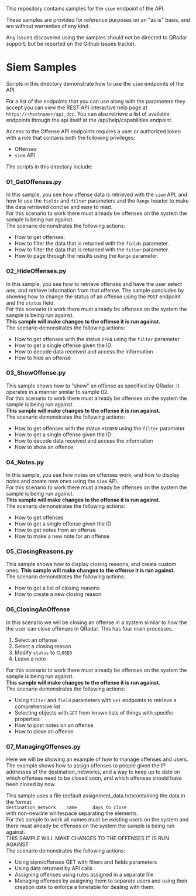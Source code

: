 This repository contains samples for the `siem` endpoint of the API.

These samples are provided for reference purposes on an "as is" basis, and are without warranties of any kind.

Any issues discovered using the samples should not be directed to QRadar support, but be reported on the Github issues tracker.

# Siem Samples
Scripts in this directory demonstrate how to use the `siem` endpoints of the API.


For a list of the endpoints that you can use along with the parameters they
accept you can view the REST API interactive help page at
`https://<hostname>/api_doc`.  You can also retrieve a list of available
endpoints through the api itself at the /api/help/capabilities endpoint.


Access to the Offense API endpoints requires a user or authorized token with a
role that contains both the following privileges:

 * Offenses
 * `siem` API


The scripts in this directory include:

### 01_GetOffenses.py
In this sample, you see how offense data is retrieved with the `siem` API, and how to use
the `fields` and `filter` parameters and the `Range` header to make the data retrieved concise
and easy to read.  
For this scenario to work there must already be offenses on the system the
sample is being run against.  
The scenario demonstrates the following actions:

- How to get offenses.
- How to filter the data that is returned with the `fields` parameter.
- How to filter the data that is returned with the `filter` parameter.
- How to page through the results using the `Range` parameter.

### 02_HideOffenses.py
In this sample, you see how to retrieve offenses and have the user select one, and
retrieve information from that offense. The sample concludes by showing how to change
the status of an offense using the `POST` endpoint and the `status` field.  
For this scenario to work there must already be offenses on the system the
sample is being run against.  
**This sample will make changes to the offense it is run against.**  
The scenario demonstrates the following actions:

- How to get offenses with the status `OPEN` using the `filter` parameter
- How to get a single offense given the ID
- How to decode data received and access the information
- How to hide an offense

### 03_ShowOffense.py
This sample shows how to "show" an offense as specified by QRadar. It operates in
a manner similar to sample 02.  
For this scenario to work there must already be offenses on the system the
sample is being run against.  
**This sample will make changes to the offense it is run against.**  
The scenario demonstrates the following actions:

- How to get offenses with the status `HIDDEN` using the `filter` parameter
- How to get a single offense given the ID
- How to decode data received and access the information
- How to show an offense

### 04_Notes.py
In this sample, you see how notes on offenses work, and how to display notes and
create new ones using the `siem` API.  
For this scenario to work there must already be offenses on the system the
sample is being run against.  
**This sample will make changes to the offense it is run against.**  
The scenario demonstrates the following actions:

- How to get offenses
- How to get a single offense given the ID
- How to get notes from an offense
- How to make a new note for an offense

### 05_ClosingReasons.py
This sample shows how to display closing reasons, and create custom ones.
**This sample will make changes to the offense it is run against.**  
The scenario demonstrates the following actions:

- How to get a list of closing reasons
- How to create a new closing reason

### 06_ClosingAnOffense
In this scenario we will be closing an offense in a system similar to how the
the user can close offenses in QRadar. This has four main processes.

  1. Select an offense
  2. Select a closing reason
  3. Modify `status` to `CLOSED`
  4. Leave a note

For this scenario to work there must already be offenses on the system the
sample is being run against.  
**This sample will make changes to the offense it is run against.**  
The scenario demonstrates the following actions:

- Using `filter` and `field` parameters with `GET` endpoints to retrieve a comprehensive list
- Selecting objects with `GET` from known lists of things with specific properties
- How to post notes on an offense
- How to close an offense

### 07_ManagingOffenses.py
Here we will be showing an example of how to manage offenses and users. 
The example shows how to assign offenses to people given the IP addresses
of the destination_networks, and a way to keep up to date on which offenses
need to be closed soon, and which offenses should have been closed by now.

This sample uses a file (default assignment_data.txt)containing the data 
in the format:  
`destination_network    name      days_to_close`  
with non-newline whitespace separating the elements.  
For this sample to work all names must be existing users on the system
and there must already be offenses on the system the
sample is being run against.  
THIS SAMPLE WILL MAKE CHANGES TO THE OFFENSES IT IS RUN AGAINST  
The scenario demonstrates the following actions:

- Using siem/offenses GET with filters and fields parameters
- Using data returned by API calls
- Assigning offenses using rules assigned in a separate file
- Managing offenses by assigning them to separate users and using their creation date to enforce a timetable for dealing with them.
